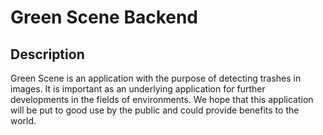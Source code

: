 # Green Scene Backend
## Description
Green Scene is an application with the purpose of detecting trashes in images. It is important as an underlying application for further developments in the fields of environments. We hope that this application will be put to good use by the public and could provide benefits to the world.